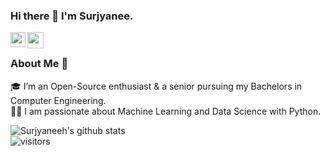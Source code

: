 ### Hi there 👋 I'm Surjyanee.

<a href="https://www.linkedin.com/in/surjyanee-halder-bb4b661a6/">
  <img align="left" width="24px" src="https://cdn.jsdelivr.net/npm/simple-icons@v3/icons/linkedin.svg"  />
</a>

<a href="mailto:surjyaneeh@gmail.com">
  <img align="left" width="26px" src="https://cdn.jsdelivr.net/npm/simple-icons@v3/icons/gmail.svg" />
</a>

<br />

### About Me 🚀
🎓 I’m an Open-Source enthusiast & a senior pursuing my Bachelors in Computer Engineering. </br>
👨‍💻  I am passionate about Machine Learning and Data Science with Python.


![Surjyaneeh's github stats](https://github-readme-stats.vercel.app/api?username=surjyaneeh&show_icons=true&hide_border=true)
<br />
![visitors](https://visitor-badge.laobi.icu/badge?page_id=surjyaneeh.surjyaneeh)


<!--
**surjyaneeh/surjyaneeh** is a ✨ _special_ ✨ repository because its `README.md` (this file) appears on your GitHub profile.

Here are some ideas to get you started:

- 🔭 I’m currently working on ...
- 🌱 I’m currently learning ...
- 👯 I’m looking to collaborate on ...
- 🤔 I’m looking for help with ...
- 💬 Ask me about ...
- 📫 How to reach me: ...
- 😄 Pronouns: ...
- ⚡ Fun fact: ...
-->
